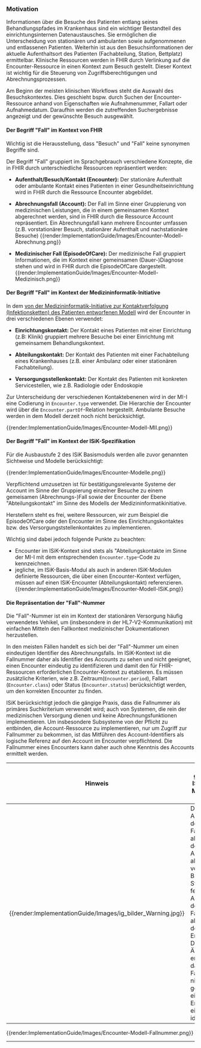 ### Motivation

Informationen über die Besuche des Patienten entlang seines Behandlungspfades im Krankenhaus sind ein wichtiger Bestandteil des einrichtungsinternen Datenaustausches.
Sie ermöglichen die Unterscheidung von stationären und ambulanten sowie aufgenommenen und entlassenen Patienten.
Weiterhin ist aus den Besuchsinformationen der aktuelle Aufenthaltsort des Patienten (Fachabteilung, Station, Bettplatz) ermittelbar.
Klinische Ressourcen werden in FHIR durch Verlinkung auf die Encounter-Ressource in einen Kontext zum Besuch gestellt. Dieser Kontext ist wichtig für die Steuerung von Zugriffsberechtigungen und Abrechnungsprozessen.


Am Beginn der meisten klinischen Workflows steht die Auswahl des Besuchskontextes. Dies geschieht bspw. durch Suchen der Encounter-Ressource anhand von Eigenschaften wie Aufnahmenummer, Fallart oder Aufnahmedatum. Daraufhin werden die zutreffenden Suchergebnisse angezeigt und der gewünschte Besuch ausgewählt.

#### Der Begriff "Fall" im Kontext von FHIR

Wichtig ist die Herausstellung, dass "Besuch" und "Fall" keine synonymen Begriffe sind. 

Der Begriff "Fall" gruppiert im Sprachgebrauch verschiedene Konzepte, die in FHIR durch unterschiedliche Ressourcen repräsentiert werden:

* **Aufenthalt/Besuch/Kontakt (Encounter):**
Der stationäre Aufenthalt oder ambulante Kontakt eines Patienten in einer Gesundheitseinrichtung wird in FHIR durch die Ressource Encounter abgebildet.

* **Abrechnungsfall (Account):**
Der Fall im Sinne einer Gruppierung von medizinischen Leistungen, die in einem gemeinsamen Kontext abgerechnet werden, sind in FHIR durch die Ressource Account repräsentiert. Ein Abrechnungsfall kann mehrere Encounter umfassen (z.B. vorstationärer Besuch, stationärer Aufenthalt und nachstationäre Besuche)
{{render:ImplementationGuide/Images/Encounter-Modell-Abrechnung.png}}

* **Medizinischer Fall (EpisodeOfCare):**
Der medizinische Fall gruppiert Informationen, die im Kontext einer gemeinsamen (Dauer-)Diagnose stehen und wird in FHIR durch die EpisodeOfCare dargestellt.
{{render:ImplementationGuide/Images/Encounter-Modell-Medizinisch.png}}

#### Der Begriff "Fall" im Kontext der Medizininformatik-Initiative
In dem [von der Medizininformatik-Initiative zur Kontaktverfolgung (Infektionsketten) des Patienten entworfenen Modell](https://simplifier.net/guide/MedizininformatikInitiative-ModulFall-ImplementationGuide/EinfachesAufbaumodell?version=current) wird der Encounter in drei verschiedenen Ebenen verwendet:

* **Einrichtungskontakt:**
Der Kontakt eines Patienten mit einer Einrichtung (z.B: Klinik) gruppiert mehrere Besuche bei einer Einrichtung mit gemeinsamem Behandlungskontext.

* **Abteilungskontakt:**
Der Kontakt des Patienten mit einer Fachabteilung eines Krankenhauses (z.B. einer Ambulanz oder einer stationären Fachabteilung).

* **Versorgungsstellenkontakt:**
Der Kontakt des Patienten mit konkreten Servicestellen, wie z.B. Radiologie oder Endoskopie

Zur Unterscheidung der verschiedenen Kontaktebenenen wird in der MI-I eine Codierung in `Encounter.type` verwendet. Die Hierarchie der Encounter wird über die `Encounter.partOf`-Relation hergestellt. Ambulante Besuche werden in dem Modell derzeit noch nicht berücksichtigt.

{{render:ImplementationGuide/Images/Encounter-Modell-MII.png}}

#### Der Begriff "Fall" im Kontext der ISiK-Spezifikation

Für die Ausbaustufe 2 des ISiK Basismoduls werden alle zuvor genannten Sichtweise und Modelle berücksichtigt:

{{render:ImplementationGuide/Images/Encounter-Modelle.png}}

Verpflichtend umzusetzen ist für bestätigungsrelevante Systeme der Account im Sinne der Gruppierung einzelner Besuche zu einem gemeisamen (Abrechnungs-)Fall sowie der Encounter der Ebene "Abteilungskontakt" im Sinne des Modells der Medizininformatikinitiative.

Herstellern steht es frei, weitere Ressourcen, wir zum Beispiel die EpisodeOfCare oder den Encounter im Sinne des Einrichtungskontaktes bzw. des Versorgungststellenkontaktes zu implementieren.

Wichtig sind dabei jedoch folgende Punkte zu beachten:

* Encounter im ISiK-Kontext sind stets als "Abteilungskontakte im Sinne der MI-I mit dem entsprechenden `Encounter.type`-Code zu kennzeichnen.
* jegliche, im ISiK-Basis-Modul als auch in anderen ISiK-Modulen definierte Ressourcen, die über einen Encounter-Kontext verfügen, müssen auf einen ISiK-Encounter (Abteilungskontakt) referenzieren.
{{render:ImplementationGuide/Images/Encounter-Modell-ISiK.png}}

#### Die Repräsentation der "Fall"-Nummer

Die "Fall"-Nummer ist ein im Kontext der stationären Versorgung häufig verwendetes Vehikel, um (insbesondere in der HL7-V2-Kommunikation) mit einfachen Mitteln den Fallkontext medizinischer Dokumentationen herzustellen.

In den meisten Fällen handelt es sich bei der "Fall"-Nummer um einen eindeutigen Identifier des Abrechnungsfalls. 
Im ISiK-Kontext ist die Fallnummer daher als Identifier des Accounts zu sehen und nicht geeignet, einen Encounter eindeutig zu identifizieren und damit den für FHIR-Ressourcen erforderlichen Encounter-Kontext zu etablieren.
Es müssen zusätzliche Kriterien, wie z.B. Zeitraum(`Encounter.period`), Fallart (`Encounter.class`) oder Status (`Encounter.status`) berücksichtigt werden, um den korrekten Encounter zu finden.

ISiK berücksichtigt jedoch die gängige Praxis, dass die Fallnummer als primäres Suchkriterium verwendet wird; auch von Systemen, die rein der medizinischen Versorgung dienen und keine Abrechnungsfunktionen implementieren. 
Um insbesondere Subsysteme von der Pflicht zu entbinden, die Account-Ressource zu implementieren, nur um Zugriff zur Fallnummer zu bekommen, ist das Mitführen des Account-Identifiers als logische Referenz auf den Account im Encounter verpflichtend. Die Fallnummer eines Encounters kann daher auch ohne Kenntnis des Accounts ermittelt werden.

| Hinweis | Änderung gegenüber ISiK-Basis-Modul Stufe 1!|
|---------|---------------------|
| {{render:ImplementationGuide/Images/ig_bilder_Warning.jpg}} | Die Abbildung der Fallnummer als Identifier des Accounts ist abweichend von der im Basismodul Stufe 1 festgelegten Abbildung der Fallnummer als Identifier des Encounters. Diese Änderung ist erforderlich, da die Fallnummer nicht geeignet ist, einen Encounter eindeutig zu identifizieren.|

{{render:ImplementationGuide/Images/Encounter-Modell-Fallnummer.png}}

---
